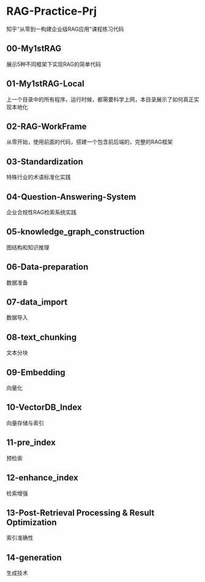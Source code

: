 # RAG-Practice-Prj
知乎“从零到一构建企业级RAG应用”课程练习代码

## 00-My1stRAG
展示5种不同框架下实现RAG的简单代码

## 01-My1stRAG-Local
上一个目录中的所有程序，运行时候，都需要科学上网，本目录展示了如何真正实现本地化

## 02-RAG-WorkFrame
从零开始，使用前面的代码，搭建一个包含前后端的，完整的RAG框架

## 03-Standardization
特殊行业的术语标准化实践

## 04-Question-Answering-System
企业合规性RAG检索系统实践

## 05-knowledge_graph_construction
图结构和知识推理

## 06-Data-preparation
数据准备

## 07-data_import
数据导入

## 08-text_chunking
文本分块

## 09-Embedding
向量化

## 10-VectorDB_Index
向量存储与索引

## 11-pre_index
预检索

## 12-enhance_index
检索增强

## 13-Post-Retrieval Processing & Result Optimization
索引准确性

## 14-generation
生成技术
